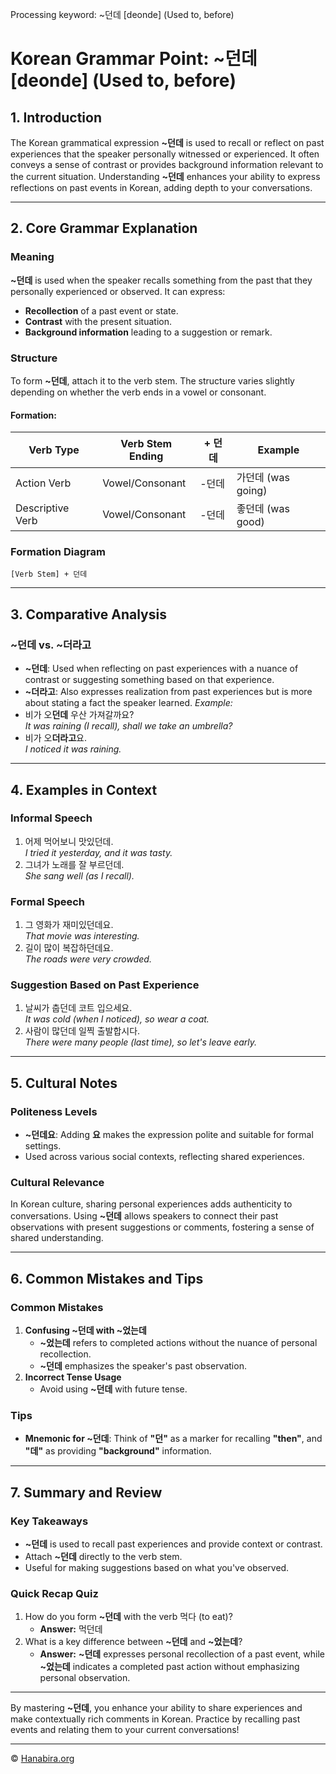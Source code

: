 Processing keyword: ~던데 [deonde] (Used to, before)
# Korean Grammar Point: ~던데 [deonde] (Used to, before)

## 1. Introduction
The Korean grammatical expression **~던데** is used to recall or reflect on past experiences that the speaker personally witnessed or experienced. It often conveys a sense of contrast or provides background information relevant to the current situation. Understanding **~던데** enhances your ability to express reflections on past events in Korean, adding depth to your conversations.

---
## 2. Core Grammar Explanation
### Meaning
**~던데** is used when the speaker recalls something from the past that they personally experienced or observed. It can express:
- **Recollection** of a past event or state.
- **Contrast** with the present situation.
- **Background information** leading to a suggestion or remark.
### Structure
To form **~던데**, attach it to the verb stem. The structure varies slightly depending on whether the verb ends in a vowel or consonant.
#### Formation:
| Verb Type      | Verb Stem Ending | + 던데 | Example            |
|----------------|------------------|--------|--------------------|
| Action Verb    | Vowel/Consonant  | -던데  | 가던데 (was going)  |
| Descriptive Verb | Vowel/Consonant | -던데  | 좋던데 (was good)   |
### Formation Diagram
```
[Verb Stem] + 던데
```
---
## 3. Comparative Analysis
### ~던데 vs. ~더라고
- **~던데**: Used when reflecting on past experiences with a nuance of contrast or suggesting something based on that experience.
- **~더라고**: Also expresses realization from past experiences but is more about stating a fact the speaker learned.
*Example:*
- 비가 오**던데** 우산 가져갈까요?  
  *It was raining (I recall), shall we take an umbrella?*
- 비가 오**더라고**요.  
  *I noticed it was raining.*
---
## 4. Examples in Context
### Informal Speech
1. 어제 먹어보니 맛있던데.  
   *I tried it yesterday, and it was tasty.*
2. 그녀가 노래를 잘 부르던데.  
   *She sang well (as I recall).*
### Formal Speech
1. 그 영화가 재미있던데요.  
   *That movie was interesting.*
2. 길이 많이 복잡하던데요.  
   *The roads were very crowded.*
### Suggestion Based on Past Experience
1. 날씨가 춥던데 코트 입으세요.  
   *It was cold (when I noticed), so wear a coat.*
2. 사람이 많던데 일찍 출발합시다.  
   *There were many people (last time), so let's leave early.*
---
## 5. Cultural Notes
### Politeness Levels
- **~던데요**: Adding **요** makes the expression polite and suitable for formal settings.
- Used across various social contexts, reflecting shared experiences.
### Cultural Relevance
In Korean culture, sharing personal experiences adds authenticity to conversations. Using **~던데** allows speakers to connect their past observations with present suggestions or comments, fostering a sense of shared understanding.

---
## 6. Common Mistakes and Tips
### Common Mistakes
1. **Confusing ~던데 with ~었는데**
   - **~었는데** refers to completed actions without the nuance of personal recollection.
   - **~던데** emphasizes the speaker's past observation.
2. **Incorrect Tense Usage**
   - Avoid using **~던데** with future tense.
### Tips
- **Mnemonic for ~던데**: Think of **"던"** as a marker for recalling **"then"**, and **"데"** as providing **"background"** information.
---
## 7. Summary and Review
### Key Takeaways
- **~던데** is used to recall past experiences and provide context or contrast.
- Attach **~던데** directly to the verb stem.
- Useful for making suggestions based on what you've observed.
### Quick Recap Quiz
1. How do you form **~던데** with the verb 먹다 (to eat)?
   - **Answer:** 먹던데
2. What is a key difference between **~던데** and **~었는데**?
   - **Answer:** **~던데** expresses personal recollection of a past event, while **~었는데** indicates a completed past action without emphasizing personal observation.
---
By mastering **~던데**, you enhance your ability to share experiences and make contextually rich comments in Korean. Practice by recalling past events and relating them to your current conversations!

---
© [Hanabira.org](https://hanabira.org)
